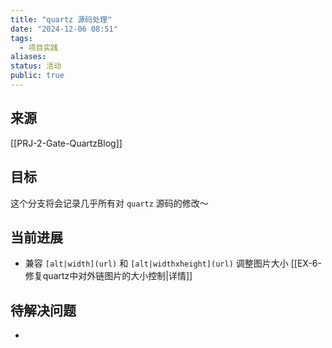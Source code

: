 ```yaml
---
title: "quartz 源码处理"
date: "2024-12-06 08:51"
tags:
  - 项目实践
aliases: 
status: 活动
public: true
---
```

## 来源

[[PRJ-2-Gate-QuartzBlog]]

## 目标

这个分支将会记录几乎所有对 `quartz` 源码的修改～

## 当前进展

- 兼容 `[alt|width](url)` 和 `[alt|widthxheight](url)` 调整图片大小 [[EX-6-修复quartz中对外链图片的大小控制|详情]]

## 待解决问题

- 
